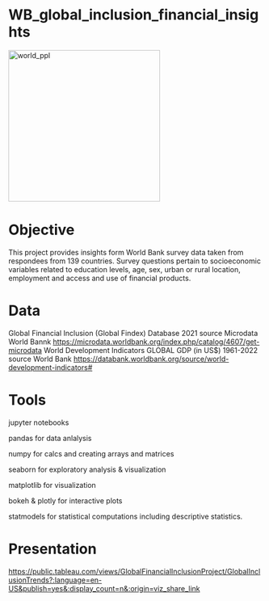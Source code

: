 # WB_global_inclusion_financial_insights

<img width="300" alt="world_ppl" src="https://github.com/emilyaseitz/WB_global_inclusion_financial_insights/assets/148172249/8610077c-5339-4463-9246-1eca38a6bca8">

# Objective

This project provides insights form World Bank survey data taken from respondees from 139 countries.
Survey questions pertain to socioeconomic variables related to education levels, age, sex, urban or rural location, employment and access and use of financial products.

# Data

Global Financial Inclusion (Global Findex) Database 2021 source Microdata World Bannk
https://microdata.worldbank.org/index.php/catalog/4607/get-microdata
World Development Indicators GLOBAL GDP (in US$) 1961-2022 source World Bank
https://databank.worldbank.org/source/world-development-indicators#
# Tools

jupyter notebooks

pandas for data anlalysis

numpy for calcs and creating arrays and matrices

seaborn for exploratory analysis & visualization

matplotlib for visualization

bokeh & plotly for interactive plots

statmodels for statistical computations including descriptive statistics.

# Presentation

https://public.tableau.com/views/GlobalFinancialInclusionProject/GlobalInclusionTrends?:language=en-US&publish=yes&:display_count=n&:origin=viz_share_link
